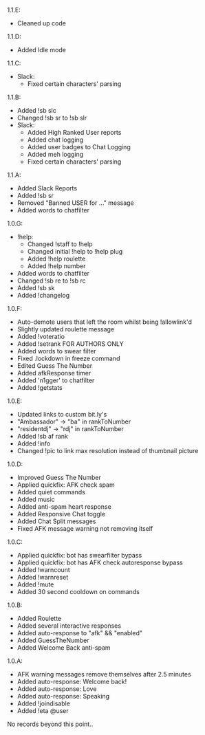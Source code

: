 1.1.E:
- Cleaned up code

1.1.D:
- Added Idle mode

1.1.C:
- Slack:
    - Fixed certain characters' parsing

1.1.B:
- Added !sb slc
- Changed !sb sr to !sb slr
- Slack:
    - Added High Ranked User reports
    - Added chat logging
    - Added user badges to Chat Logging
    - Added meh logging
    - Fixed certain characters' parsing

1.1.A:
- Added Slack Reports
- Added !sb sr
- Removed "Banned USER for ..." message
- Added words to chatfilter

1.0.G:
- !help:
    - Changed !staff <rank> to !help <rank>
    - Changed initial !help to !help plug
    - Added !help roulette
    - Added !help number
- Added words to chatfilter
- Changed !sb re to !sb rc
- Added !sb sk
- Added !changelog

1.0.F:
- Auto-demote users that left the room whilst being !allowlink'd
- Slightly updated roulette message
- Added !voteratio
- Added !setrank FOR AUTHORS ONLY
- Added words to swear filter
- Fixed .lockdown in freeze command
- Edited Guess The Number
- Added afkResponse timer
- Added 'n1gger' to chatfilter
- Added !getstats

1.0.E:
- Updated links to custom bit.ly's
- "Ambassador" -> "ba" in rankToNumber
- "residentdj" -> "rdj" in rankToNumber
- Added !sb af rank
- Added !info
- Changed !pic to link max resolution instead of thumbnail picture

1.0.D:
- Improved Guess The Number
- Applied quickfix: AFK check spam
- Added quiet commands
- Added music
- Added anti-spam heart response
- Added Responsive Chat toggle
- Added Chat Split messages
- Fixed AFK message warning not removing itself

1.0.C:
- Applied quickfix: bot has swearfilter bypass
- Applied quickfix: bot has AFK check autoresponse bypass
- Added !warncount
- Added !warnreset
- Added !mute
- Added 30 second cooldown on commands

1.0.B:
- Added Roulette
- Added several interactive responses
- Added auto-response to "afk" && "enabled"
- Added GuessTheNumber
- Added Welcome Back anti-spam

1.0.A:
- AFK warning messages remove themselves after 2.5 minutes
- Added auto-response: Welcome back!
- Added auto-response: Love
- Added auto-response: Speaking
- Added !joindisable
- Added !eta @user

No records beyond this point..
